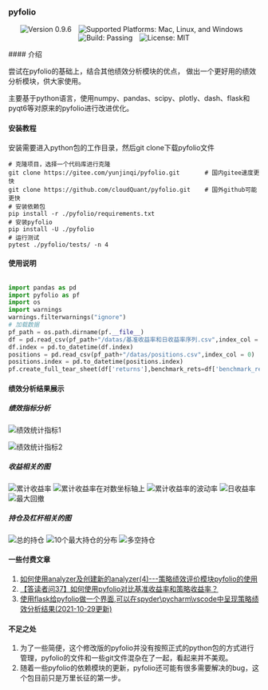 ### pyfolio
<p style="text-align: center;">
    <img src="https://img.shields.io/badge/version-0.9.6-blueviolet.svg" alt="Version 0.9.6" style="margin-right: 10px;"/>
    <img src="https://img.shields.io/badge/platform-mac%7Clinux%7Cwin-yellow.svg" alt="Supported Platforms: Mac, Linux, and Windows" style="margin-right: 10px;"/>
    <img src="https://img.shields.io/badge/python-3.11%7C3.12-brightgreen.svg" alt="Build: Passing" style="margin-right: 10px;"/>
    <img src="https://img.shields.io/badge/license-MIT-orange" alt="License: MIT"/>
</p>
#### 介绍

尝试在pyfolio的基础上，结合其他绩效分析模块的优点，
做出一个更好用的绩效分析模块，供大家使用。

主要基于python语言，使用numpy、pandas、scipy、plotly、dash、flask和
pyqt6等对原来的pyfolio进行改进优化。

#### 安装教程


安装需要进入python包的工作目录，然后git clone下载pyfolio文件

```
# 克隆项目，选择一个代码库进行克隆
git clone https://gitee.com/yunjinqi/pyfolio.git       # 国内gitee速度更快
git clone https://github.com/cloudQuant/pyfolio.git    # 国外github可能更快
# 安装依赖包
pip install -r ./pyfolio/requirements.txt
# 安装pyfolio
pip install -U ./pyfolio
# 运行测试
pytest ./pyfolio/tests/ -n 4
```

#### 使用说明

```python

import pandas as pd
import pyfolio as pf
import os
import warnings
warnings.filterwarnings("ignore")
# 加载数据
pf_path = os.path.dirname(pf.__file__)
df = pd.read_csv(pf_path+"/datas/基准收益率和日收益率序列.csv",index_col = 0)
df.index = pd.to_datetime(df.index)
positions = pd.read_csv(pf_path+"/datas/positions.csv",index_col = 0)
positions.index = pd.to_datetime(positions.index)
pf.create_full_tear_sheet(df['returns'],benchmark_rets=df['benchmark_rets'],positions= positions)

```



#### 绩效分析结果展示

##### 绩效指标分析

![绩效统计指标1](./img/image-20211218133956274.png)

![绩效统计指标2](./img/image-20211218134015808.png)


##### 收益相关的图

![累计收益率](./img/image-20211218134037434.png)
![累计收益率在对数坐标轴上](./img/image-20211218134059209.png)
![累计收益率的波动率](./img/image-20211218134125818.png)
![日收益率](./img/image-20211218134146879.png)
![最大回撤](./img/image-20211218134231902.png)

##### 持仓及杠杆相关的图

![总的持仓](./img/image-20211218134259958.png)
![10个最大持仓的分布](./img/image-20211218134322190.png)
![多空持仓](./img/image-20211218134342757.png)




#### 一些付费文章

1. [如何使用analyzer及创建新的analyzer(4)---策略绩效评价模块pyfolio的使用](https://yunjinqi.blog.csdn.net/article/details/110842730)
2. [【答读者问37】如何使用pyfolio对比基准收益率和策略收益率？](https://yunjinqi.blog.csdn.net/article/details/122012247)
3. [使用flask给pyfolio做一个界面,可以在spyder\pycharm\vscode中呈现策略绩效分析结果(2021-10-29更新)](https://yunjinqi.blog.csdn.net/article/details/121025639)

#### 不足之处

1. 为了一些简便，这个修改版的pyfolio并没有按照正式的python包的方式进行管理，pyfolio的文件和一些git文件混杂在了一起，看起来并不美观。
2. 随着一些pyfolio的依赖模块的更新，pyfolio还可能有很多需要解决的bug，这个包目前只是万里长征的第一步。
